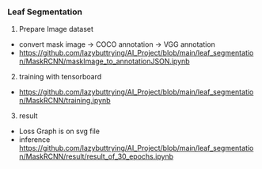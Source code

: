 ### Leaf Segmentation
1. Prepare Image dataset
  - convert mask image -> COCO annotation -> VGG annotation
  - https://github.com/lazybuttrying/AI_Project/blob/main/leaf_segmentation/MaskRCNN/maskImage_to_annotationJSON.ipynb
2. training with tensorboard
  -  https://github.com/lazybuttrying/AI_Project/blob/main/leaf_segmentation/MaskRCNN/training.ipynb
3. result
  - Loss Graph is on svg file
  - inference https://github.com/lazybuttrying/AI_Project/blob/main/leaf_segmentation/MaskRCNN/result/result_of_30_epochs.ipynb
